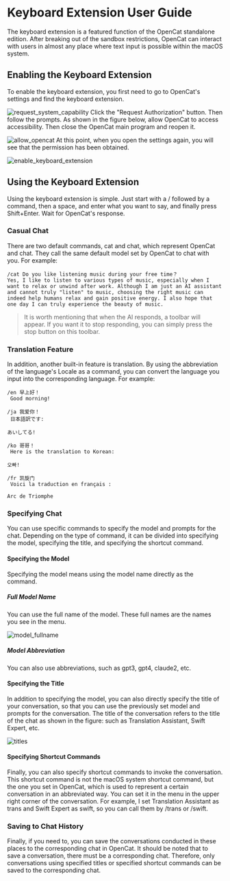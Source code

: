 # Keyboard Extension User Guide
The keyboard extension is a featured function of the OpenCat standalone edition. After breaking out of the sandbox restrictions, OpenCat can interact with users in almost any place where text input is possible within the macOS system.

## Enabling the Keyboard Extension
To enable the keyboard extension, you first need to go to OpenCat's settings and find the keyboard extension.

![request_system_capability](/img/docs/request_system_capability.png)
Click the "Request Authorization" button. Then follow the prompts. As shown in the figure below, allow OpenCat to access accessibility. Then close the OpenCat main program and reopen it.

![allow_opencat](/img/docs/allow_opencat.png)
At this point, when you open the settings again, you will see that the permission has been obtained.

![enable_keyboard_extension](/img/docs/enable_keyboard_extension.png)

## Using the Keyboard Extension
Using the keyboard extension is simple. Just start with a / followed by a command, then a space, and enter what you want to say, and finally press Shift+Enter. Wait for OpenCat's response.

### Casual Chat
There are two default commands, cat and chat, which represent OpenCat and chat. They call the same default model set by OpenCat to chat with you. For example:

```
/cat Do you like listening music during your free time？
Yes, I like to listen to various types of music, especially when I want to relax or unwind after work. Although I am just an AI assistant and cannot truly "listen" to music, choosing the right music can indeed help humans relax and gain positive energy. I also hope that one day I can truly experience the beauty of music.
```

> It is worth mentioning that when the AI responds, a toolbar will appear. If you want it to stop responding, you can simply press the stop button on this toolbar.

### Translation Feature
In addition, another built-in feature is translation. By using the abbreviation of the language's Locale as a command, you can convert the language you input into the corresponding language. For example:

```
/en 早上好！
 Good morning!

/ja 我爱你！
 日本語訳です:

あいしてる!

/ko 哥哥！
 Here is the translation to Korean:

오빠!

/fr 凯旋门
 Voici la traduction en français :

Arc de Triomphe
```

### Specifying Chat
You can use specific commands to specify the model and prompts for the chat. Depending on the type of command, it can be divided into specifying the model, specifying the title, and specifying the shortcut command.
#### Specifying the Model
Specifying the model means using the model name directly as the command.
##### Full Model Name
You can use the full name of the model. These full names are the names you see in the menu.

![model_fullname](/img/docs/model_fullname.png)

##### Model Abbreviation
You can also use abbreviations, such as gpt3, gpt4, claude2, etc.
#### Specifying the Title
In addition to specifying the model, you can also directly specify the title of your conversation, so that you can use the previously set model and prompts for the conversation. The title of the conversation refers to the title of the chat as shown in the figure: such as Translation Assistant, Swift Expert, etc.

![titles](/img/docs/titles.png)

#### Specifying Shortcut Commands
Finally, you can also specify shortcut commands to invoke the conversation. This shortcut command is not the macOS system shortcut command, but the one you set in OpenCat, which is used to represent a certain conversation in an abbreviated way. You can set it in the menu in the upper right corner of the conversation. For example, I set Translation Assistant as trans and Swift Expert as swift, so you can call them by /trans or /swift.
### Saving to Chat History
Finally, if you need to, you can save the conversations conducted in these places to the corresponding chat in OpenCat. It should be noted that to save a conversation, there must be a corresponding chat. Therefore, only conversations using specified titles or specified shortcut commands can be saved to the corresponding chat.
